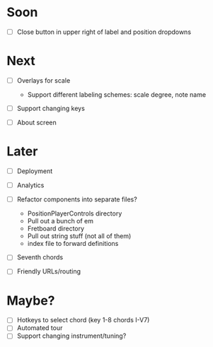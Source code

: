 # Soon

- [ ] Close button in upper right of label and position dropdowns

# Next

- [ ] Overlays for scale
  - Support different labeling schemes: scale degree, note name

- [ ] Support changing keys

- [ ] About screen

# Later

- [ ] Deployment

- [ ] Analytics

- [ ] Refactor components into separate files?
  - PositionPlayerControls directory
  - Pull out a bunch of em
  - Fretboard directory
  - Pull out string stuff (not all of them)
  - index file to forward definitions

- [ ] Seventh chords

- [ ] Friendly URLs/routing

# Maybe?

- [ ] Hotkeys to select chord (key 1-8 chords I-V7)
- [ ] Automated tour
- [ ] Support changing instrument/tuning?
